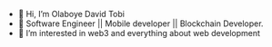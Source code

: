 - 👋 Hi, I’m Olaboye David Tobi
- :telescope:  Software Engineer || Mobile developer || Blockchain Developer.
- 👀 I’m interested in web3 and everything about web development 


<!---
dtobi59/dtobi59 is a ✨ special ✨ repository because its `README.md` (this file) appears on your GitHub profile.
You can click the Preview link to take a look at your changes.
--->
